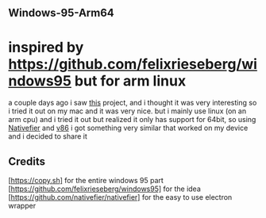 ## Windows-95-Arm64
# inspired by https://github.com/felixrieseberg/windows95 but for arm linux 

a couple days ago i saw [this](https://github.com/felixrieseberg/windows95) project, and i thought it was very interesting so i tried it out on my mac and it was very nice. but i mainly use linux (on an arm cpu) and i tried it out but realized it only has support for 64bit, so using [Nativefier](https://github.com/nativefier/nativefier) and [v86](https://copy.sh/v86/) i got something very similar that worked on my device and i decided to share it

## Credits

[https://copy.sh] for the entire windows 95 part
[https://github.com/felixrieseberg/windows95] for the idea
[https://github.com/nativefier/nativefier] for the easy to use electron wrapper
